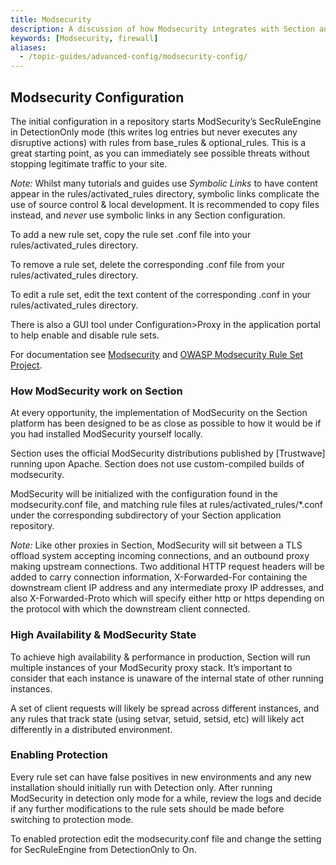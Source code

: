 ```yaml
---
title: Modsecurity
description: A discussion of how Modsecurity integrates with Section and an overview of how to get started.
keywords: [Modsecurity, firewall]
aliases:
  - /topic-guides/advanced-config/modsecurity-config/
---
```


## Modsecurity Configuration

The initial configuration in a repository starts ModSecurity’s SecRuleEngine in DetectionOnly mode (this writes log entries but never executes any disruptive actions) with rules from base\_rules & optional\_rules. This is a great starting point, as you can immediately see possible threats without stopping legitimate traffic to your site.

*Note:* Whilst many tutorials and guides use *Symbolic Links* to have content appear in the rules/activated\_rules directory, symbolic links complicate the use of source control & local development. It is recommended to copy files instead, and *never* use symbolic links in any Section configuration.

To add a new rule set, copy the rule set .conf file into your rules/activated\_rules directory.

To remove a rule set, delete the corresponding .conf file from your rules/activated\_rules directory.

To edit a rule set, edit the text content of the corresponding .conf in your rules/activated\_rules directory.

There is also a GUI tool under Configuration&gt;Proxy in the application portal to help enable and disable rule sets.

For documentation see [Modsecurity](http://www.modsecurity.org/documentation.html) and [OWASP Modsecurity Rule Set Project](https://www.owasp.org/index.php/Category:OWASP_ModSecurity_Core_Rule_Set_Project).

### How ModSecurity work on Section

At every opportunity, the implementation of ModSecurity on the Section platform has been designed to be as close as possible to how it would be if you had installed ModSecurity yourself locally.

Section uses the official ModSecurity distributions published by [Trustwave] running upon Apache. Section does not use custom-compiled builds of modsecurity.

ModSecurity will be initialized with the configuration found in the modsecurity.conf file, and matching rule files at rules/activated\_rules/\*.conf under the corresponding subdirectory of your Section application repository.

*Note:* Like other proxies in Section, ModSecurity will sit between a TLS offload system accepting incoming connections, and an outbound proxy making upstream connections. Two additional HTTP request headers will be added to carry connection information, X-Forwarded-For containing the downstream client IP address and any intermediate proxy IP addresses, and also X-Forwarded-Proto which will specify either http or https depending on the protocol with which the downstream client connected.

### High Availability & ModSecurity State

To achieve high availability & performance in production, Section will run multiple instances of your ModSecurity proxy stack. It’s important to consider that each instance is unaware of the internal state of other running instances.

A set of client requests will likely be spread across different instances, and any rules that track state (using setvar, setuid, setsid, etc) will likely act differently in a distributed environment.

### Enabling Protection

Every rule set can have false positives in new environments and any new installation should initially run with Detection only. After running ModSecurity in detection only mode for a while, review the logs and decide if any further modifications to the rule sets should be made before switching to protection mode.

To enabled protection edit the modsecurity.conf file and change the setting for SecRuleEngine from DetectionOnly to On.
